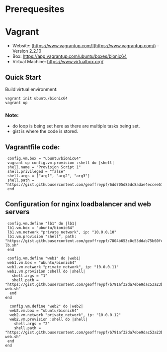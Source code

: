 # Prerequesites 

# Vagrant

- Website: [https://www.vagrantup.com/](https://www.vagrantup.com/) -  Version 2.2.10
- Box: https://app.vagrantup.com/ubuntu/boxes/bionic64
- Virtual Machine: https://www.virtualbox.org/


## Quick Start

Build virtual environment:

    vagrant init ubuntu/bionic64
    vagrant up


### Note: 
- do loop is being set here as there are multiple tasks being set.
- gist is where the code is stored.
      
## Vagrantfile code:

     config.vm.box = "ubuntu/bionic64"
     vagrant up config.vm.provision :shell do |shell|
     shell.name = "Provision Script 1"
     shell.privileged = "false"
     shell.args = ["arg1", "arg2", "arg3"]
     shell.path = "https://gist.githubusercontent.com/geoffreypf/6dd705d85dc8adae4eccee571e09542a/raw/88d1666cd22ca0c921205c6c9e819bbfa058a276/provision.sh"
     end
     
 ## Configuration for nginx loadbalancer and web servers
 
     config.vm.define "lb1" do |lb1|
     lb1.vm.box = "ubuntu/bionic64"
     lb1.vm.network "private_network", ip: "10.0.0.10"
     lb1.vm.provision "shell", path: "https://gist.githubusercontent.com/geoffreypf/7804b653c0c53ddab75b60fc9b69ff55/raw/3b53abd4d693a54c3d5837f5da6255f362233268/provision-lb.sh"
     end
    
     config.vm.define "web1" do |web1|
     web1.vm.box = "ubuntu/bionic64"
     web1.vm.network "private_network", ip: "10.0.0.11"
     web1.vm.provision :shell do |shell|
       shell.args = "1"
       shell.path = "https://gist.githubusercontent.com/geoffreypf/b791af32da7ebe9dac53a23bad0e91eb/raw/006478ece0320943d7b4c6fae9c74e0a4ea11d88/provision-web.sh"
      end
    end
    
      config.vm.define "web2" do |web2|
      web2.vm.box = "ubuntu/bionic64"
      web2.vm.network "private_network", ip: "10.0.0.12"
      web2.vm.provision :shell do |shell|
        shell.args = "2"
        shell.path = "https://gist.githubusercontent.com/geoffreypf/b791af32da7ebe9dac53a23bad0e91eb/raw/006478ece0320943d7b4c6fae9c74e0a4ea11d88/provision-web.sh"
     end
    end
